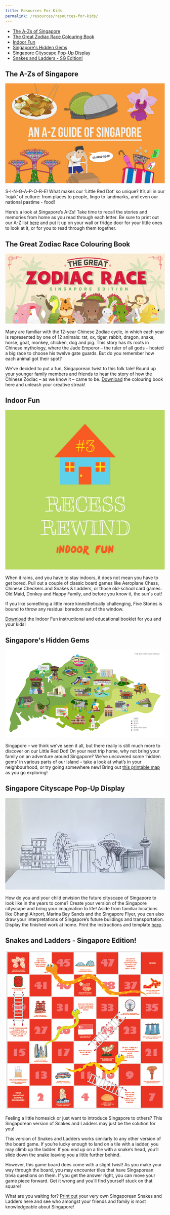 ```yaml
---
title: Resources For Kids
permalink: /resources/resources-for-kids/
---
```


* [The A-Zs of Singapore](#azsingapore)
* [The Great Zodiac Race Colouring Book](#great-zodiac-race)
* [Indoor Fun](#indoor-fun)
* [Singapore's Hidden Gems](#sg-hidden-gems)
* [Singapore Cityscape Pop-Up Display](#sg-cityscape)
* [Snakes and Ladders - SG Edition!](#snakes-and-ladders)

## <a id="azsingapore"></a>The A-Zs of Singapore

![A-Zs of Singapore](/images/kids-resources/a-z-guide-coverimage.png)

S-I-N-G-A-P-O-R-E! What makes our ‘Little Red Dot’ so unique? It’s all in our ‘rojak’ of culture: from places to people, lingo to landmarks, and even our national pastime - food!

Here’s a look at Singapore’s A-Zs! Take time to recall the stories and memories from home as you read through each letter. Be sure to print out our A-Z list [here](https://drive.google.com/file/d/1xOEeKq1AhT3-rEJ78_PVcOHHzN_l5NWC/view?usp=sharing) and put it up on your wall or fridge door for your little ones to look at it, or for you to read through them together.


## <a id="great-zodiac-race"></a>The Great Zodiac Race Colouring Book

![The Great Zodiac Race Colouring Book](/images/kids-resources/great-zodia-race-coverimage.png)

Many are familiar with the 12-year Chinese Zodiac cycle, in which each year is represented by one of 12 animals: rat, ox, tiger, rabbit, dragon, snake, horse, goat, monkey, chicken, dog and pig. This story has its roots in Chinese mythology, where the Jade Emperor – the ruler of all gods – hosted a big race to choose his twelve gate guards. But do you remember how each animal got their spot?

We’ve decided to put a fun, Singaporean twist to this folk tale! Round up your younger family members and friends to hear the story of how the Chinese Zodiac – as we know it – came to be. [Download](https://drive.google.com/file/d/1tXezBbNxxn5xws3SCjUfqYorG38LL7Sx/view?usp=sharing) the colouring book here and unleash your creative streak!


## <a id="indoor-fun"></a>Indoor Fun

![Indoor Fun](/images/kids-resources/indoor-fun.jpg)

When it rains, and you have to stay indoors, it does not mean you have to get bored. Pull out a couple of classic board games like Aeroplane Chess, Chinese Checkers and Snakes & Ladders,  or those old-school card games: Old Maid, Donkey and Happy Family, and before you know it, the sun's out!

If you like something a little more kinesthetically challenging, Five Stones is bound to throw any residual boredom out of the window.

[Download](https://drive.google.com/file/d/1Wy6qFL9ccd201Bs2Q9KqpTa4OZ9A3AF2/view?usp=sharing) the Indoor Fun instructional and educational booklet for you and your kids!


## <a id="sg-hidden-gems"></a>Singapore's Hidden Gems

![SG Hidden Gems](/images/kids-resources/sg-hidden-gem-coverimage.png)

Singapore – we think we’ve seen it all, but there really is still much more to discover on our Little Red Dot! On your next trip home, why not bring your family on an adventure around Singapore? We’ve uncovered some ‘hidden gems’ in various parts of our island – take a look at what’s in your neighbourhood, or try going somewhere new! Bring out [this printable map](https://drive.google.com/file/d/1vAYzkmMCNfr7cZnr_gIr1-vYl2BTCOWh/view?usp=sharing) as you go exploring!

## <a id="sg-cityscape"></a>Singapore Cityscape Pop-Up Display

![Singapore Cityscape Pop-Up Display](/images/kids-resources/sg-cityscape-popup.png)

How do you and your child envision the future cityscape of Singapore to look like in the years to come? Create your version of the Singapore cityscape and bring your imagination to life! Aside from familiar locations like Changi Airport, Marina Bay Sands and the Singapore Flyer, you can also draw your interpretations of Singapore’s future buildings and transportation. Display the finished work at home. Print the instructions and template [here](https://drive.google.com/file/d/1eBau02Qw6Zb4VrZAB9SO9CwGEwR5Qqr8/view?usp=sharing).


## <a id="snakes-and-ladders"></a>Snakes and Ladders - Singapore Edition!

![SG Snakes and Ladders](/images/kids-resources/snakes-ladders-coverimage.png)

Feeling a little homesick or just want to introduce Singapore to others? This Singaporean version of Snakes and Ladders may just be the solution for you!

This version of Snakes and Ladders works similarly to any other version of the board game. If you’re lucky enough to land on a tile with a ladder, you may climb up the ladder. If you end up on a tile with a snake’s head, you’ll slide down the snake leaving you a little further behind.

However, this game board does come with a slight twist! As you make your way through the board, you may encounter tiles that have Singaporean trivia questions on them. If you get the answer right, you can move your game piece forward. Get it wrong and you’ll find yourself stuck on that square!

What are you waiting for? [Print out](https://drive.google.com/file/d/1jpyVXqNEeJKFPKFdgxzicyOV6UsVNiMz/view?usp=sharing) your very own Singaporean Snakes and Ladders here and see who amongst your friends and family is most knowledgeable about Singapore!
